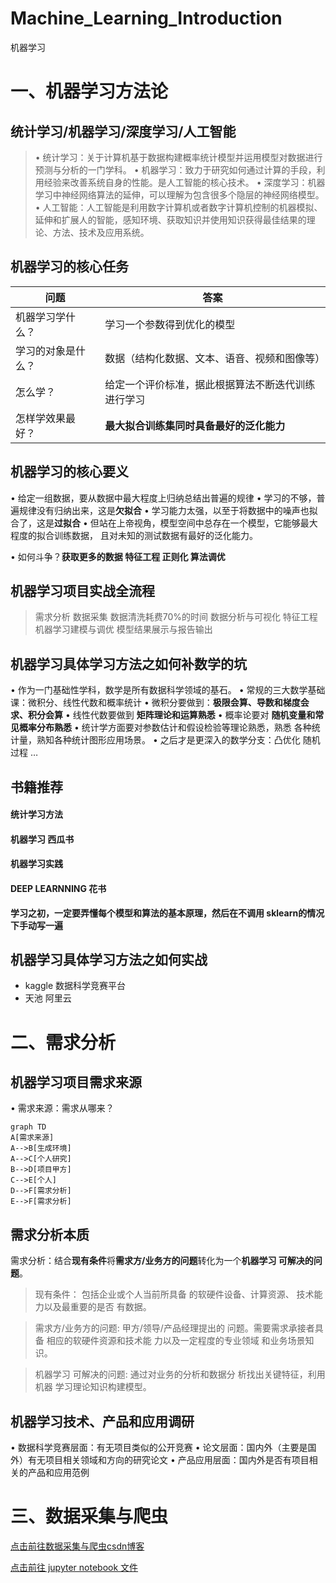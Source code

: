 # Machine_Learning_Introduction
机器学习
# 一、机器学习方法论
## 统计学习/机器学习/深度学习/人工智能

>• 统计学习：关于计算机基于数据构建概率统计模型并运用模型对数据进行预测与分析的一门学科。 
• 机器学习：致力于研究如何通过计算的手段，利用经验来改善系统自身的性能。是人工智能的核心技术。 
• 深度学习：机器学习中神经网络算法的延伸，可以理解为包含很多个隐层的神经网络模型。 
• 人工智能：人工智能是利用数字计算机或者数字计算机控制的机器模拟、延伸和扩展人的智能，感知环境、获取知识并使用知识获得最佳结果的理论、方法、技术及应用系统。


## 机器学习的核心任务


| 问题 | 答案 |
| --- | --- |
| 机器学习学什么？ | 学习一个参数得到优化的模型  |
| 学习的对象是什么？ | 数据（结构化数据、文本、语音、视频和图像等）  |
|怎么学？  | 给定一个评价标准，据此根据算法不断迭代训练进行学习  |
| 怎样学效果最好？ | **最大拟合训练集同时具备最好的泛化能力**|



## 机器学习的核心要义
• 给定一组数据，要从数据中最大程度上归纳总结出普遍的规律 
• 学习的不够，普遍规律没有归纳出来，这是**欠拟合**
• 学习能力太强，以至于将数据中的噪声也拟合了，这是**过拟合**
• 但站在上帝视角，模型空间中总存在一个模型，它能够最大程度的拟合训练数据， 且对未知的测试数据有最好的泛化能力。




• 如何斗争？**获取更多的数据 特征工程 正则化 算法调优**

## 机器学习项目实战全流程

>需求分析
>数据采集
>数据清洗耗费70%的时间
>数据分析与可视化
>特征工程
>机器学习建模与调优
>模型结果展示与报告输出


## 机器学习具体学习方法之如何补数学的坑
• 作为一门基础性学科，数学是所有数据科学领域的基石。 
• 常规的三大数学基础课：微积分、线性代数和概率统计 
• 微积分要做到：**极限会算、导数和梯度会求、积分会算**
• 线性代数要做到 **矩阵理论和运算熟悉**
• 概率论要对 **随机变量和常见概率分布熟悉** 
• 统计学方面要对参数估计和假设检验等理论熟悉，熟悉 各种统计量，熟知各种统计图形应用场景。 
• 之后才是更深入的数学分支：凸优化 随机过程 …


## 书籍推荐
#### 统计学习方法
#### 机器学习 西瓜书
#### 机器学习实践
#### DEEP LEARNNING  花书

**学习之初，一定要弄懂每个模型和算法的基本原理，然后在不调用 sklearn的情况下手动写一遍**

## 机器学习具体学习方法之如何实战
* kaggle  数据科学竞赛平台
* 天池 阿里云


# 二、需求分析
## 机器学习项目需求来源 
• 需求来源：需求从哪来？

```mermaid
graph TD
A[需求来源]
A-->B[生成环境] 
A-->C[个人研究] 
B-->D[项目甲方]
C-->E[个人]
D-->F[需求分析]
E-->F[需求分析]

```
## 需求分析本质
需求分析：结合**现有条件**将**需求方/业务方的问题**转化为一个**机器学习 可解决的问题**。

>现有条件：
    包括企业或个人当前所具备 的软硬件设备、计算资源、 技术能力以及最重要的是否 有数据。 
   
>需求方/业务方的问题:
甲方/领导/产品经理提出的 问题。需要需求承接者具备 相应的软硬件资源和技术能 力以及一定程度的专业领域 和业务场景知识。

>机器学习 可解决的问题:
>通过对业务的分析和数据分 析找出关键特征，利用机器 学习理论知识构建模型。

## 机器学习技术、产品和应用调研
• 数据科学竞赛层面：有无项目类似的公开竞赛
• 论文层面：国内外（主要是国外）有无项目相关领域和方向的研究论文
• 产品应用层面：国内外是否有项目相关的产品和应用范例

# 三、数据采集与爬虫
[点击前往数据采集与爬虫csdn博客](https://blog.csdn.net/qq_38534107/article/details/89905377)

[点击前往 jupyter notebook 文件](https://github.com/ybsdegit/Machine_Learning_Introduction/blob/master/%E4%B8%89%E6%95%B0%E6%8D%AE%E9%87%87%E9%9B%86%E4%B8%8E%E7%88%AC%E8%99%AB/%E6%95%B0%E6%8D%AE%E9%87%87%E9%9B%86%E4%B8%8E%E7%88%AC%E8%99%AB.ipynb)
